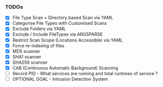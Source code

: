 ### TODOs

- [x] File Type Scan + Directory based Scan via YAML
- [x] Categorise File Types with Customised Scans
- [x] Exclude Folders via YAML
- [x] Exclude / Include FileTypes via ARGSPARSE
- [x] Restrict Scan Scope (Locations Accessible) via YAML
- [x] Force re-indexing of files
- [x] MD5 scanner
- [x] SHA1 scanner
- [x] SHA256 scanner
- [x] CAB (Continuous Automatic Background) Scanning
- [ ] Record PID - What services are running and total runtimes of service ?
- [ ] OPTIONAL GOAL - Intrusion Detection System
